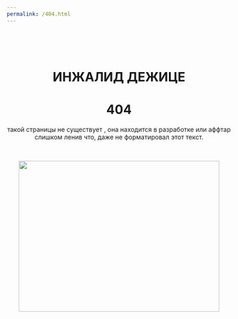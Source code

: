 ```yaml
--- 
permalink: /404.html
---
```

<p>&nbsp;</p>
<p>&nbsp;</p>
<h1 style="text-align: center;"><strong>ИНЖАЛИД ДЕЖИЦЕ</strong></h1>
<h1 style="text-align: center;"><strong>404</strong></h1>
<p style="text-align: center;">такой страницы не существует , она находится в разработке или аффтар слишком ленив что, даже не форматировал этот текст.</p>
<p>&nbsp;</p>
<p style="text-align: center;"><img src="https://dmeerev.github.io/images/kokovin_dance.gif" alt="" width="450" height="338" /></p>